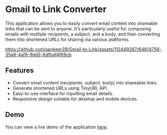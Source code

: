 # Gmail to Link Converter

This application allows you to easily convert email content into shareable links that can be sent to anyone. It's particularly useful for composing emails with multiple recipients, a subject, and a body, and then converting them into shortened URLs for sharing via various platforms.


https://github.com/sankeer28/Gmail-to-Link/assets/112449287/64614756-35a9-4af9-9dd5-6dfbaf4f69cb


## Features

- Convert email content (recipients, subject, body) into shareable links.
- Generate shortened URLs using TinyURL API.
- Easy-to-use interface for inputting email details.
- Responsive design suitable for desktop and mobile devices.

## Demo

You can view a live demo of the application [here](https://sankeer28.github.io/Gmail-to-Link/).

